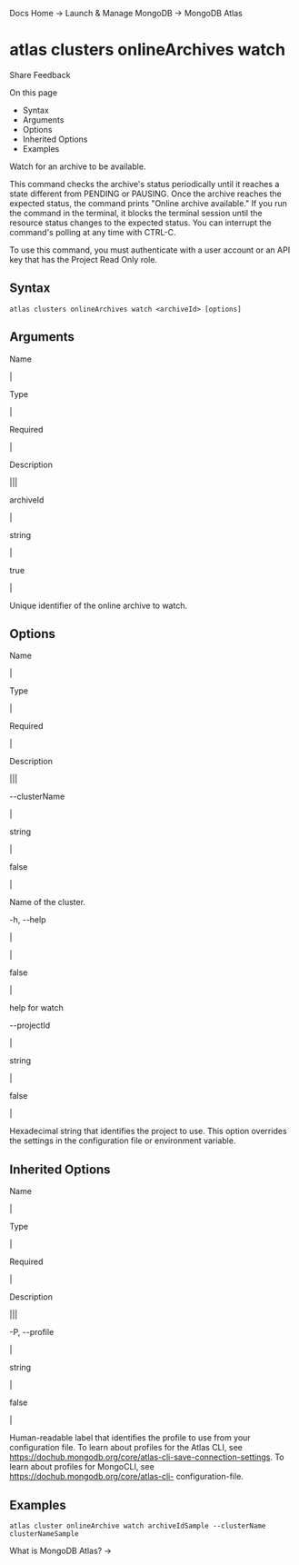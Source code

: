Docs Home → Launch & Manage MongoDB → MongoDB Atlas

# atlas clusters onlineArchives watch

Share Feedback

On this page

  * Syntax
  * Arguments
  * Options
  * Inherited Options
  * Examples

Watch for an archive to be available.

This command checks the archive's status periodically until it reaches a state
different from PENDING or PAUSING. Once the archive reaches the expected
status, the command prints "Online archive available." If you run the command
in the terminal, it blocks the terminal session until the resource status
changes to the expected status. You can interrupt the command's polling at any
time with CTRL-C.

To use this command, you must authenticate with a user account or an API key
that has the Project Read Only role.

## Syntax

    
    
    atlas clusters onlineArchives watch <archiveId> [options]  
      
  
## Arguments

Name

|

Type

|

Required

|

Description  
  
|||  
  
archiveId

|

string

|

true

|

Unique identifier of the online archive to watch.  
  
## Options

Name

|

Type

|

Required

|

Description  
  
|||  
  
\--clusterName

|

string

|

false

|

Name of the cluster.  
  
-h, --help

|

|

false

|

help for watch  
  
\--projectId

|

string

|

false

|

Hexadecimal string that identifies the project to use. This option overrides
the settings in the configuration file or environment variable.  
  
## Inherited Options

Name

|

Type

|

Required

|

Description  
  
|||  
  
-P, --profile

|

string

|

false

|

Human-readable label that identifies the profile to use from your
configuration file. To learn about profiles for the Atlas CLI, see
https://dochub.mongodb.org/core/atlas-cli-save-connection-settings. To learn
about profiles for MongoCLI, see https://dochub.mongodb.org/core/atlas-cli-
configuration-file.  
  
## Examples

    
    
    atlas cluster onlineArchive watch archiveIdSample --clusterName clusterNameSample  
      
  
What is MongoDB Atlas? →

